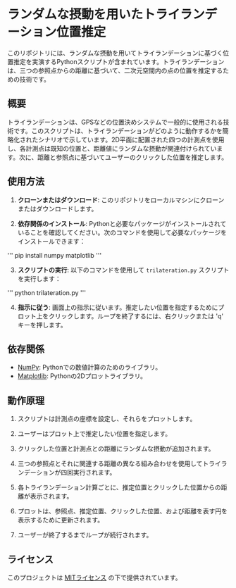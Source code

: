 # ランダムな摂動を用いたトライランデーション位置推定

このリポジトリには、ランダムな摂動を用いてトライランデーションに基づく位置推定を実演するPythonスクリプトが含まれています。トライランデーションは、三つの参照点からの距離に基づいて、二次元空間内の点の位置を推定するための技術です。

## 概要

トライランデーションは、GPSなどの位置決めシステムで一般的に使用される技術です。このスクリプトは、トライランデーションがどのように動作するかを簡略化されたシナリオで示しています。2D平面に配置された四つの計測点を使用し、各計測点は既知の位置と、距離値にランダムな摂動が関連付けられています。次に、距離と参照点に基づいてユーザーのクリックした位置を推定します。

## 使用方法

1. **クローンまたはダウンロード**: このリポジトリをローカルマシンにクローンまたはダウンロードします。

2. **依存関係のインストール**: Pythonと必要なパッケージがインストールされていることを確認してください。次のコマンドを使用して必要なパッケージをインストールできます：

'''
pip install numpy matplotlib
'''


3. **スクリプトの実行**: 以下のコマンドを使用して `trilateration.py` スクリプトを実行します：

'''
python trilateration.py
'''


4. **指示に従う**: 画面上の指示に従います。推定したい位置を指定するためにプロット上をクリックします。ループを終了するには、右クリックまたは 'q' キーを押します。

## 依存関係

- [NumPy](https://numpy.org/): Pythonでの数値計算のためのライブラリ。
- [Matplotlib](https://matplotlib.org/): Pythonの2Dプロットライブラリ。

## 動作原理

1. スクリプトは計測点の座標を設定し、それらをプロットします。

2. ユーザーはプロット上で推定したい位置を指定します。

3. クリックした位置と計測点との距離にランダムな摂動が追加されます。

4. 三つの参照点とそれに関連する距離の異なる組み合わせを使用してトライランデーションが四回実行されます。

5. 各トライランデーション計算ごとに、推定位置とクリックした位置からの距離が表示されます。

6. プロットは、参照点、推定位置、クリックした位置、および距離を表す円を表示するために更新されます。

7. ユーザーが終了するまでループが続行されます。

## ライセンス

このプロジェクトは [MITライセンス](LICENSE) の下で提供されています。
